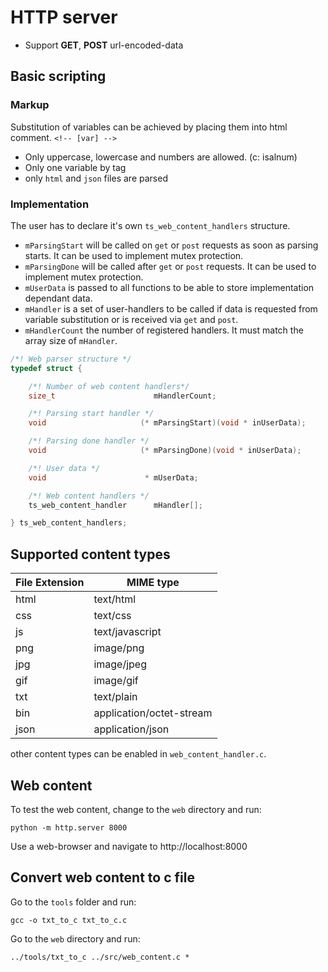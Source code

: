 # HTTP server

* Support **GET**, **POST** url-encoded-data

## Basic scripting

### Markup

Substitution of variables can be achieved by placing them into html comment. `<!-- [var] -->`

* Only uppercase, lowercase and numbers are allowed. (c: isalnum)
* Only one variable by tag
* only `html` and `json` files are parsed

### Implementation

The user has to declare it's own `ts_web_content_handlers` structure.

* `mParsingStart` will be called on `get` or `post` requests as soon as parsing starts. It can be used to implement mutex protection.
* `mParsingDone` will be called after `get` or `post` requests. It can be used to implement mutex protection.
* `mUserData` is passed to all functions to be able to store implementation dependant data.
* `mHandler` is a set of user-handlers to be called if data is requested from variable substitution or is received via `get` and `post`.
* `mHandlerCount` the number of registered handlers. It must match the array size of `mHandler`.

```C
/*! Web parser structure */
typedef struct {

    /*! Number of web content handlers*/
    size_t                      mHandlerCount;

    /*! Parsing start handler */
    void                     (* mParsingStart)(void * inUserData);

    /*! Parsing done handler */
    void                     (* mParsingDone)(void * inUserData);

    /*! User data */
    void                      * mUserData;

    /*! Web content handlers */
    ts_web_content_handler      mHandler[];

} ts_web_content_handlers;
```


## Supported content types

| File Extension | MIME type                |
| -------------- | ------------------------ |
| html           | text/html                |
| css            | text/css                 |
| js             | text/javascript          |
| png            | image/png                |
| jpg            | image/jpeg               |
| gif            | image/gif                |
| txt            | text/plain               |
| bin            | application/octet-stream |
| json           | application/json         |

other content types can be enabled in `web_content_handler.c`.

## Web content

To test the web content, change to the `web` directory and run:

```
python -m http.server 8000
```

Use a web-browser and navigate to http://localhost:8000

## Convert web content to c file

Go to the `tools` folder and run:

```
gcc -o txt_to_c txt_to_c.c
```

Go to the `web` directory and run:

```
../tools/txt_to_c ../src/web_content.c *
```
